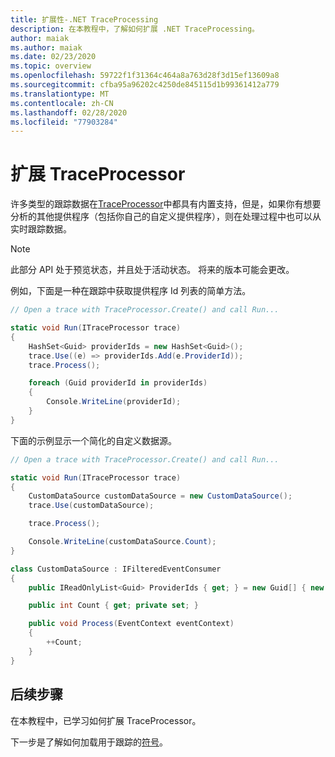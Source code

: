 ```yaml
---
title: 扩展性-.NET TraceProcessing
description: 在本教程中，了解如何扩展 .NET TraceProcessing。
author: maiak
ms.author: maiak
ms.date: 02/23/2020
ms.topic: overview
ms.openlocfilehash: 59722f1f31364c464a8a763d28f3d15ef13609a8
ms.sourcegitcommit: cfba95a96202c4250de845115d1b99361412a779
ms.translationtype: MT
ms.contentlocale: zh-CN
ms.lasthandoff: 02/28/2020
ms.locfileid: "77903284"
---
```

# <a name="extend-traceprocessor"></a>扩展 TraceProcessor

许多类型的跟踪数据在[TraceProcessor](https://docs.microsoft.com/dotnet/api/microsoft.windows.eventtracing.traceprocessor)中都具有内置支持，但是，如果你有想要分析的其他提供程序（包括你自己的自定义提供程序），则在处理过程中也可以从实时跟踪数据。

> [!NOTE]
> 此部分 API 处于预览状态，并且处于活动状态。 将来的版本可能会更改。

例如，下面是一种在跟踪中获取提供程序 Id 列表的简单方法。

```csharp
// Open a trace with TraceProcessor.Create() and call Run...

static void Run(ITraceProcessor trace)
{
    HashSet<Guid> providerIds = new HashSet<Guid>();
    trace.Use((e) => providerIds.Add(e.ProviderId));
    trace.Process();

    foreach (Guid providerId in providerIds)
    {
        Console.WriteLine(providerId);
    }
}
```

下面的示例显示一个简化的自定义数据源。

```csharp
// Open a trace with TraceProcessor.Create() and call Run...

static void Run(ITraceProcessor trace)
{
    CustomDataSource customDataSource = new CustomDataSource();
    trace.Use(customDataSource);

    trace.Process();

    Console.WriteLine(customDataSource.Count);
}

class CustomDataSource : IFilteredEventConsumer
{
    public IReadOnlyList<Guid> ProviderIds { get; } = new Guid[] { new Guid("your provider ID") };

    public int Count { get; private set; }

    public void Process(EventContext eventContext)
    {
        ++Count;
    }
}
```

## <a name="next-steps"></a>后续步骤

在本教程中，已学习如何扩展 TraceProcessor。

下一步是了解如何加载用于跟踪的[符号](symbols.md)。
